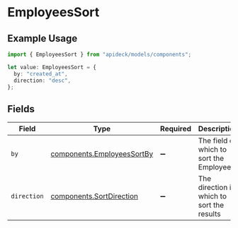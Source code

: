 # EmployeesSort

## Example Usage

```typescript
import { EmployeesSort } from "apideck/models/components";

let value: EmployeesSort = {
  by: "created_at",
  direction: "desc",
};
```

## Fields

| Field                                                                    | Type                                                                     | Required                                                                 | Description                                                              | Example                                                                  |
| ------------------------------------------------------------------------ | ------------------------------------------------------------------------ | ------------------------------------------------------------------------ | ------------------------------------------------------------------------ | ------------------------------------------------------------------------ |
| `by`                                                                     | [components.EmployeesSortBy](../../models/components/employeessortby.md) | :heavy_minus_sign:                                                       | The field on which to sort the Employees                                 | created_at                                                               |
| `direction`                                                              | [components.SortDirection](../../models/components/sortdirection.md)     | :heavy_minus_sign:                                                       | The direction in which to sort the results                               |                                                                          |
